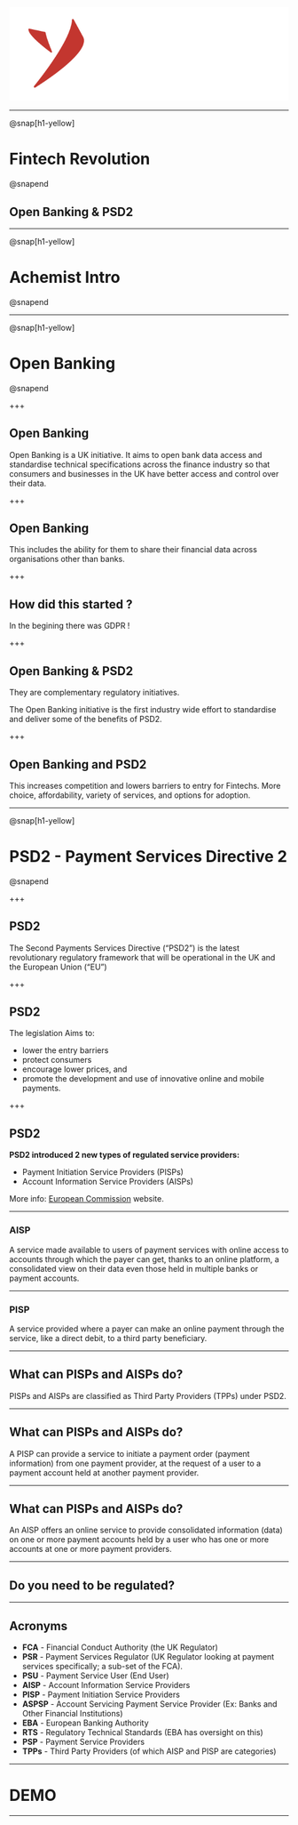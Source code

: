 
![Yarilabs](assets/yarilabs_logo_vH_signature_neg_transp.png)

---

@snap[h1-yellow]
# Fintech Revolution 
@snapend

## Open Banking & PSD2  

---

@snap[h1-yellow]
# Achemist Intro
@snapend

---

@snap[h1-yellow]
# Open Banking
@snapend

+++

## Open Banking

Open Banking is a UK initiative. 
It aims to open bank data access and standardise technical specifications 
across the finance industry so that consumers and businesses in the UK have 
better access and control over their data. 

+++

## Open Banking
This includes the ability for them to share their financial data across 
organisations other than banks.

+++

## How did this started ? 
In the begining there was GDPR !

+++

## Open Banking & PSD2

They are complementary regulatory initiatives.

The Open Banking initiative is the first industry wide effort to 
standardise and deliver some of the benefits of PSD2. 

+++

## Open Banking and PSD2

This increases competition and lowers barriers to entry for Fintechs. 
More choice, affordability, variety of services, and options for adoption.

---

@snap[h1-yellow]
# PSD2 - Payment Services Directive 2
@snapend

+++

## PSD2 

The Second Payments Services Directive (“PSD2”) is the latest revolutionary 
regulatory framework that will be operational in the UK and the European Union (“EU”) 

+++

## PSD2 

The legislation Aims  to:

* lower the entry barriers
* protect consumers
* encourage lower prices, and
* promote the development and use of innovative online and mobile payments.

+++

## PSD2 

**PSD2  introduced 2 new types of regulated service providers:**

* Payment Initiation Service Providers (PISPs)
* Account Information Service Providers (AISPs)

More info:  [European Commission](https://ec.europa.eu/info/law/payment-services-psd-2-directive-eu-2015-2366_en) website.

---

### AISP

A service made available to users of payment services with online access 
to accounts through which the payer can get, thanks to an online platform, 
a consolidated view on their data even those held in multiple banks or payment accounts.

---

### PISP
A service provided where a payer can make an online payment through the service, 
like a direct debit, to a third party beneficiary.

---

## What can PISPs and AISPs do?
PISPs and AISPs are classified as Third Party Providers (TPPs) under PSD2.

---

## What can PISPs and AISPs do?

A PISP can provide a service to initiate a payment order (payment information) 
from one payment provider, at the request of a user to a payment account held at 
another payment provider.

---

## What can PISPs and AISPs do?

An AISP offers an online service to provide consolidated information (data) 
on one or more payment accounts held by a user who has one or more accounts at 
one or more payment providers.

---

## Do you need to be regulated?

---

## Acronyms

* **FCA** 	- Financial Conduct Authority (the UK Regulator)
* **PSR** 	- Payment Services Regulator (UK Regulator looking at payment 	services specifically; a sub-set of the FCA).
* **PSU** 	- Payment Service User (End User)
* **AISP** 	- Account Information Service Providers
* **PISP**	- Payment Initiation Service Providers
* **ASPSP** - Account Servicing Payment Service Provider (Ex: Banks and Other Financial Institutions)
* **EBA** 	- European Banking Authority
* **RTS** 	- Regulatory Technical Standards (EBA has oversight on this)
* **PSP** 	- Payment Service Providers
* **TPPs** 	- Third Party Providers (of which AISP and PISP are categories)

---

# DEMO

---


